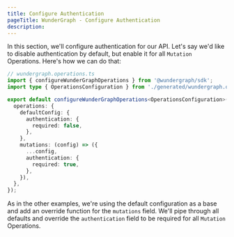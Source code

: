 ```yaml
---
title: Configure Authentication
pageTitle: WunderGraph - Configure Authentication
description:
---
```


In this section, we'll configure authentication for our API.
Let's say we'd like to disable authentication by default, but enable it for all `Mutation` Operations.
Here's how we can do that:

```ts
// wundergraph.operations.ts
import { configureWunderGraphOperations } from '@wundergraph/sdk';
import type { OperationsConfiguration } from './generated/wundergraph.operations';

export default configureWunderGraphOperations<OperationsConfiguration>({
  operations: {
    defaultConfig: {
      authentication: {
        required: false,
      },
    },
    mutations: (config) => ({
      ...config,
      authentication: {
        required: true,
      },
    }),
  },
});
```

As in the other examples, we're using the default configuration as a base and add an override function for the `mutations` field.
We'll pipe through all defaults and override the `authentication` field to be required for all `Mutation` Operations.
